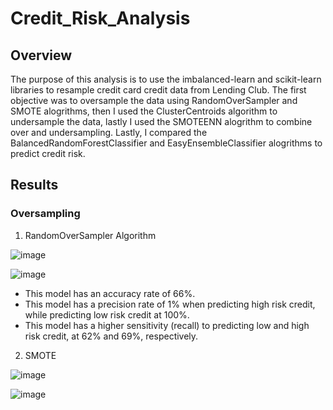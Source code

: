 # Credit_Risk_Analysis

## Overview
The purpose of this analysis is to use the imbalanced-learn and scikit-learn libraries to resample credit card credit data from Lending Club.  The first objective was to oversample the data using RandomOverSampler and SMOTE alogrithms, then I used the ClusterCentroids algorithm to undersample the data, lastly I used the SMOTEENN alogrithm to combine over and undersampling.  Lastly, I compared the BalancedRandomForestClassifier and EasyEnsembleClassifier alogrithms to predict credit risk.

## Results

### Oversampling
1. RandomOverSampler Algorithm

![image](https://user-images.githubusercontent.com/104471775/188996889-aae408bc-7336-44aa-9356-e57e9630d49e.png)

![image](https://user-images.githubusercontent.com/104471775/188998163-ee6e8958-0736-44c7-82e6-6ba04f0f9eaa.png)

* This model has an accuracy rate of 66%.
* This model has a precision rate of 1% when predicting high risk credit, while predicting low risk credit at 100%.
* This model has a higher sensitivity (recall) to predicting low and high risk credit, at 62% and 69%, respectively.

2. SMOTE

![image](https://user-images.githubusercontent.com/104471775/189001822-a2f7e92b-6f2d-4b2f-ae73-f29cdb49051f.png)

![image](https://user-images.githubusercontent.com/104471775/189001870-b1681f64-b658-4a79-90f0-e86281946060.png)




